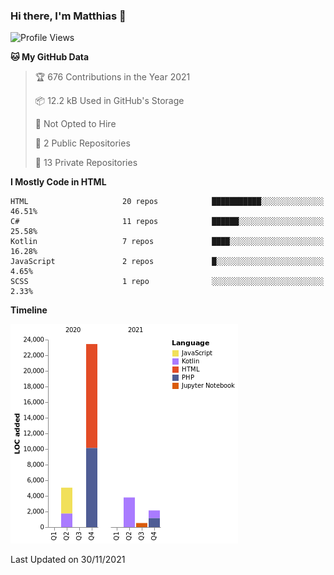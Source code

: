 ### Hi there, I'm Matthias 👋

<!--
**MatthiasDruwe/MatthiasDruwe** is a ✨ _special_ ✨ repository because its `README.md` (this file) appears on your GitHub profile.

Here are some ideas to get you started:

- 🔭 I’m currently working on ...
- 🌱 I’m currently learning ...
- 👯 I’m looking to collaborate on ...
- 🤔 I’m looking for help with ...
- 💬 Ask me about ...
- 📫 How to reach me: ...
- 😄 Pronouns: ...
- ⚡ Fun fact: ...
-->


<!--START_SECTION:waka-->
![Profile Views](http://img.shields.io/badge/Profile%20Views-1-blue)

**🐱 My GitHub Data** 

> 🏆 676 Contributions in the Year 2021
 > 
> 📦 12.2 kB Used in GitHub's Storage 
 > 
> 🚫 Not Opted to Hire
 > 
> 📜 2 Public Repositories 
 > 
> 🔑 13 Private Repositories  
 > 
**I Mostly Code in HTML** 

```text
HTML                     20 repos            ███████████░░░░░░░░░░░░░░   46.51% 
C#                       11 repos            ██████░░░░░░░░░░░░░░░░░░░   25.58% 
Kotlin                   7 repos             ████░░░░░░░░░░░░░░░░░░░░░   16.28% 
JavaScript               2 repos             █░░░░░░░░░░░░░░░░░░░░░░░░   4.65% 
SCSS                     1 repo              ░░░░░░░░░░░░░░░░░░░░░░░░░   2.33%

```


**Timeline**

![Chart not found](https://raw.githubusercontent.com/MatthiasDruwe/MatthiasDruwe/master/charts/bar_graph.png) 


 Last Updated on 30/11/2021
<!--END_SECTION:waka-->
